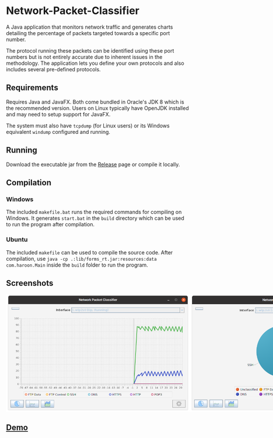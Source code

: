 # Network-Packet-Classifier
A Java application that monitors network traffic and generates charts detailing the percentage of packets targeted towards a specific port number.

The protocol running these packets can be identified using these port numbers but is not entirely accurate due to inherent issues in the methodology.
The application lets you define your own protocols and also includes several pre-defined protocols.

## Requirements
Requires Java and JavaFX. Both come bundled in Oracle's JDK 8 which is the recommended version. Users on Linux typically have OpenJDK installed and may need to setup support for JavaFX.

The system must also have `tcpdump` (for Linux users) or its Windows equivalent `windump` configured and running.

## Running
Download the executable jar from the [Release](https://github.com/Haroon96/Network-Packet-Classifier/releases) page or compile it locally.

## Compilation
### Windows
The included `makefile.bat` runs the required commands for compiling on Windows. It generates `start.bat` in the `build` directory which can be used to run the program after compilation.

### Ubuntu
The included `makefile` can be used to compile the source code. After compilation, use `java -cp .:lib/forms_rt.jar:resources:data com.haroon.Main` inside the `build` folder to run the program.
    
## Screenshots
<div style="display: flex;">
	<img src="https://github.com/Haroon96/Network-Packet-Classifier/raw/gh-pages/img/1.png">
	<img src="https://github.com/Haroon96/Network-Packet-Classifier/raw/gh-pages/img/2.png">
	<img src="https://github.com/Haroon96/Network-Packet-Classifier/raw/gh-pages/img/3.png">
</div>
    
## [Demo](https://www.youtube.com/watch?v=ubxa0Ua8x1M)
